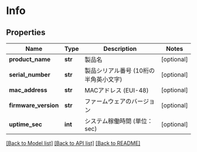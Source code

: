 # Info


## Properties
Name | Type | Description | Notes
------------ | ------------- | ------------- | -------------
**product_name** | **str** | 製品名 | [optional] 
**serial_number** | **str** | 製品シリアル番号 (10桁の半角英小文字) | [optional] 
**mac_address** | **str** | MACアドレス (EUI-48) | [optional] 
**firmware_version** | **str** | ファームウェアのバージョン | [optional] 
**uptime_sec** | **int** | システム稼働時間 (単位：sec) | [optional] 

[[Back to Model list]](../README.md#documentation-for-models) [[Back to API list]](../README.md#documentation-for-api-endpoints) [[Back to README]](../README.md)


